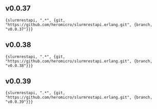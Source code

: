 ## v0.0.37

```shell
{slurmrestapi, ".*", {git, "https://github.com/heromicro/slurmrestapi.erlang.git", {branch, "v0.0.37"}}}
```

## v0.0.38

```shell
{slurmrestapi, ".*", {git, "https://github.com/heromicro/slurmrestapi.erlang.git", {branch, "v0.0.38"}}}

```

## v0.0.39

```shell
{slurmrestapi, ".*", {git, "https://github.com/heromicro/slurmrestapi.erlang.git", {branch, "v0.0.39"}}}

```

